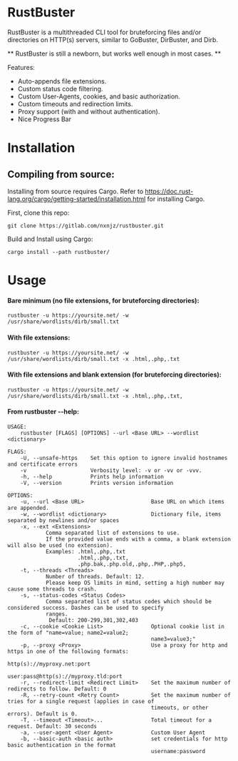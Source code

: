 # RustBuster

RustBuster is a multithreaded CLI tool for bruteforcing files and/or directories on HTTP(s) servers, similar to GoBuster, DirBuster, and Dirb.

** RustBuster is still a newborn, but works well enough in most cases. **

Features:

* Auto-appends file extensions.
* Custom status code filtering.
* Custom User-Agents, cookies, and basic authorization.
* Custom timeouts and redirection limits.
* Proxy support (with and without authentication).
* Nice Progress Bar

# Installation

## Compiling from source:

Installing from source requires Cargo. Refer to https://doc.rust-lang.org/cargo/getting-started/installation.html for installing Cargo.

First, clone this repo:

`git clone https://gitlab.com/nxnjz/rustbuster.git` 

Build and Install using Cargo:

`cargo install --path rustbuster/`

# Usage

#### Bare minimum (no file extensions, for bruteforcing directories): 

`rustbuster -u https://yoursite.net/ -w /usr/share/wordlists/dirb/small.txt`

#### With file extensions:

`rustbuster -u https://yoursite.net/ -w /usr/share/wordlists/dirb/small.txt -x .html,.php,.txt`

#### With file extensions and blank extension (for bruteforcing directories):

`rustbuster -u https://yoursite.net/ -w /usr/share/wordlists/dirb/small.txt -x .html,.php,.txt,`


#### From rustbuster --help:

```
USAGE:
    rustbuster [FLAGS] [OPTIONS] --url <Base URL> --wordlist <dictionary>

FLAGS:
    -U, --unsafe-https    Set this option to ignore invalid hostnames and certificate errors
    -v                    Verbosity level: -v or -vv or -vvv.
    -h, --help            Prints help information
    -V, --version         Prints version information

OPTIONS:
    -u, --url <Base URL>                     Base URL on which items are appended.
    -w, --wordlist <dictionary>              Dictionary file, items separated by newlines and/or spaces
    -x, --ext <Extensions>
            Comma separated list of extensions to use.
            If the provided value ends with a comma, a blank extension will also be used (no extension).
            Examples: .html,.php,.txt
                      .html,.php,.txt,
                      .php.bak,.php.old,.php,.PHP,.php5,
    -t, --threads <Threads>
            Number of threads. Default: 12.
            Please keep OS limits in mind, setting a high number may cause some threads to crash.
    -s, --status-codes <Status Codes>
            Comma separated list of status codes which should be considered success. Dashes can be used to specify
            ranges.
             Default: 200-299,301,302,403
    -c, --cookie <Cookie List>               Optional cookie list in the form of "name=value; name2=value2;
                                             name3=value3;"
    -p, --proxy <Proxy>                      Use a proxy for http and https in one of the following formats:
                                             http(s)://myproxy.net:port
                                             user:pass@http(s)://myproxy.tld:port
    -r, --redirect-limit <Redirect Limit>    Set the maximum number of redirects to follow. Default: 0
    -R, --retry-count <Retry Count>          Set the maximum number of tries for a single request (applies in case of
                                             timeouts, or other errors). Default is 0.
    -T, --timeout <Timeout>...               Total timeout for a request. Default: 30 seconds
    -a, --user-agent <User Agent>            Custom User Agent
    -b, --basic-auth <basic auth>            set credentials for http basic authentication in the format
                                             username:password

```






